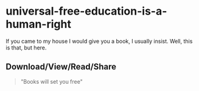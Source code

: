 # universal-free-education-is-a-human-right
If you came to my house I would give you a book, I usually insist. Well, this is that, but here. 


## Download/View/Read/Share


> "Books will set you free"




